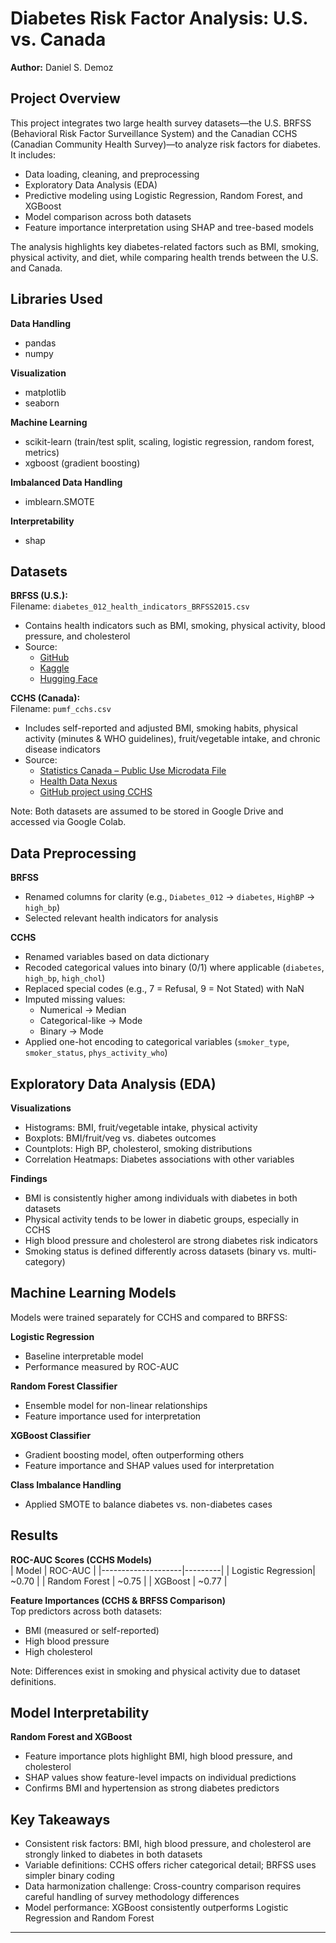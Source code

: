# Diabetes Risk Factor Analysis: U.S. vs. Canada  
**Author:** Daniel S. Demoz

## Project Overview  
This project integrates two large health survey datasets—the U.S. BRFSS (Behavioral Risk Factor Surveillance System) and the Canadian CCHS (Canadian Community Health Survey)—to analyze risk factors for diabetes. It includes:

- Data loading, cleaning, and preprocessing  
- Exploratory Data Analysis (EDA)  
- Predictive modeling using Logistic Regression, Random Forest, and XGBoost  
- Model comparison across both datasets  
- Feature importance interpretation using SHAP and tree-based models  

The analysis highlights key diabetes-related factors such as BMI, smoking, physical activity, and diet, while comparing health trends between the U.S. and Canada.

## Libraries Used  

**Data Handling**  
- pandas  
- numpy  

**Visualization**  
- matplotlib  
- seaborn  

**Machine Learning**  
- scikit-learn (train/test split, scaling, logistic regression, random forest, metrics)  
- xgboost (gradient boosting)  

**Imbalanced Data Handling**  
- imblearn.SMOTE  

**Interpretability**  
- shap  

## Datasets  

**BRFSS (U.S.):**  
Filename: `diabetes_012_health_indicators_BRFSS2015.csv`  
- Contains health indicators such as BMI, smoking, physical activity, blood pressure, and cholesterol  
- Source:  
  - [GitHub](https://github.com/clairerebello/Diabetes_Dataset/blob/main/diabetes_012_health_indicators_BRFSS2015.csv)  
  - [Kaggle](https://www.kaggle.com/datasets/alexteboul/diabetes-health-indicators-dataset)  
  - [Hugging Face](https://huggingface.co/spaces/cnasa/Diabetes_Model/blob/main/diabetes_012__health_indicators_BRFSS2015.csv)

**CCHS (Canada):**  
Filename: `pumf_cchs.csv`  
- Includes self-reported and adjusted BMI, smoking habits, physical activity (minutes & WHO guidelines), fruit/vegetable intake, and chronic disease indicators  
- Source:  
  - [Statistics Canada – Public Use Microdata File](https://www150.statcan.gc.ca/n1/pub/82m0013x/82m0013x2024001-eng.htm)  
  - [Health Data Nexus](https://healthdatanexus.ai/content/cchs-pumf/1.1/)  
  - [GitHub project using CCHS](https://github.com/venkateshsoundar/canadian-qol-analysis)

Note: Both datasets are assumed to be stored in Google Drive and accessed via Google Colab.

## Data Preprocessing  

**BRFSS**  
- Renamed columns for clarity (e.g., `Diabetes_012` → `diabetes`, `HighBP` → `high_bp`)  
- Selected relevant health indicators for analysis  

**CCHS**  
- Renamed variables based on data dictionary  
- Recoded categorical values into binary (0/1) where applicable (`diabetes`, `high_bp`, `high_chol`)  
- Replaced special codes (e.g., 7 = Refusal, 9 = Not Stated) with NaN  
- Imputed missing values:  
  - Numerical → Median  
  - Categorical-like → Mode  
  - Binary → Mode  
- Applied one-hot encoding to categorical variables (`smoker_type`, `smoker_status`, `phys_activity_who`)  

## Exploratory Data Analysis (EDA)  

**Visualizations**  
- Histograms: BMI, fruit/vegetable intake, physical activity  
- Boxplots: BMI/fruit/veg vs. diabetes outcomes  
- Countplots: High BP, cholesterol, smoking distributions  
- Correlation Heatmaps: Diabetes associations with other variables  

**Findings**  
- BMI is consistently higher among individuals with diabetes in both datasets  
- Physical activity tends to be lower in diabetic groups, especially in CCHS  
- High blood pressure and cholesterol are strong diabetes risk indicators  
- Smoking status is defined differently across datasets (binary vs. multi-category)  

## Machine Learning Models  

Models were trained separately for CCHS and compared to BRFSS:

**Logistic Regression**  
- Baseline interpretable model  
- Performance measured by ROC-AUC  

**Random Forest Classifier**  
- Ensemble model for non-linear relationships  
- Feature importance used for interpretation  

**XGBoost Classifier**  
- Gradient boosting model, often outperforming others  
- Feature importance and SHAP values used for interpretation  

**Class Imbalance Handling**  
- Applied SMOTE to balance diabetes vs. non-diabetes cases  

## Results  

**ROC-AUC Scores (CCHS Models)**  
| Model              | ROC-AUC |
|--------------------|---------|
| Logistic Regression| ~0.70   |
| Random Forest      | ~0.75   |
| XGBoost            | ~0.77   |

**Feature Importances (CCHS & BRFSS Comparison)**  
Top predictors across both datasets:  
- BMI (measured or self-reported)  
- High blood pressure  
- High cholesterol  

Note: Differences exist in smoking and physical activity due to dataset definitions.

## Model Interpretability  

**Random Forest and XGBoost**  
- Feature importance plots highlight BMI, high blood pressure, and cholesterol  
- SHAP values show feature-level impacts on individual predictions  
- Confirms BMI and hypertension as strong diabetes predictors  

## Key Takeaways  

- Consistent risk factors: BMI, high blood pressure, and cholesterol are strongly linked to diabetes in both datasets  
- Variable definitions: CCHS offers richer categorical detail; BRFSS uses simpler binary coding  
- Data harmonization challenge: Cross-country comparison requires careful handling of survey methodology differences  
- Model performance: XGBoost consistently outperforms Logistic Regression and Random Forest  

---


